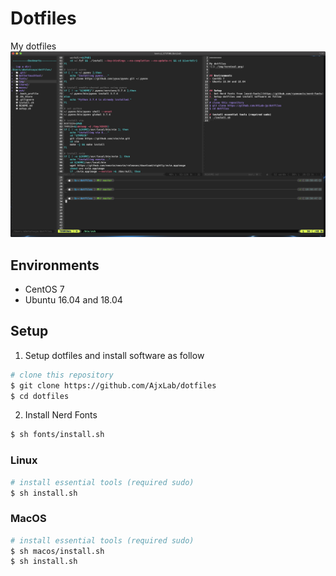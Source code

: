 Dotfiles
========

My dotfiles
![](./img/terminal.png)


## Environments
- CentOS 7
- Ubuntu 16.04 and 18.04


## Setup
1. Setup dotfiles and install software as follow
```sh
# clone this repository
$ git clone https://github.com/AjxLab/dotfiles
$ cd dotfiles
```
2. Install Nerd Fonts
```sh
$ sh fonts/install.sh
```
### Linux
```sh
# install essential tools (required sudo)
$ sh install.sh
```
### MacOS
```sh
# install essential tools (required sudo)
$ sh macos/install.sh
$ sh install.sh
```
